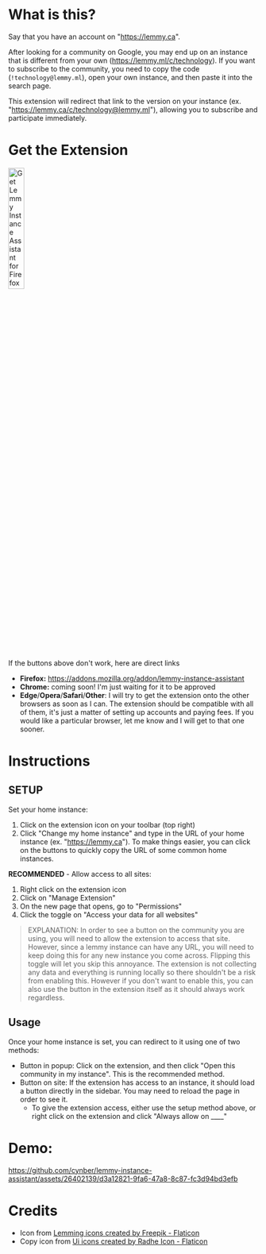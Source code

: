 # What is this?

Say that you have an account on "https://lemmy.ca".

After looking for a community on Google, you may end up on an instance that is different from your own (https://lemmy.ml/c/technology). If you want to subscribe to the community, you need to copy the code (`!technology@lemmy.ml`), open your own instance, and then paste it into the search page.

This extension will redirect that link to the version on your instance (ex. "https://lemmy.ca/c/technology@lemmy.ml"), allowing you to subscribe and participate immediately.

# Get the Extension

<a href="https://addons.mozilla.org/addon/lemmy-instance-assistant"><img src="https://github.com/cynber/lemmy-instance-assistant/assets/26402139/f1b923af-dfe5-48a9-a477-2f01945c28f6" width="25%" alt="Get Lemmy Instance Assistant for Firefox"></a>

If the buttons above don't work, here are direct links
* **Firefox:** <a href="https://addons.mozilla.org/addon/lemmy-instance-assistant">https://addons.mozilla.org/addon/lemmy-instance-assistant</a>
* **Chrome:** coming soon! I'm just waiting for it to be approved
* **Edge**/**Opera**/**Safari**/**Other**: I will try to get the extension onto the other browsers as soon as I can. The extension should be compatible with all of them, it's just a matter of setting up accounts and paying fees. If you would like a particular browser, let me know and I will get to that one sooner.


# Instructions

## SETUP

Set your home instance:
1. Click on the extension icon on your toolbar (top right)
2. Click "Change my home instance" and type in the URL of your home instance (ex. "https://lemmy.ca"). To make things easier, you can click on the buttons to quickly copy the URL of some common home instances.   

**RECOMMENDED** - Allow access to all sites:
1. Right click on the extension icon
2. Click on "Manage Extension"
3. On the new page that opens, go to "Permissions"
4. Click the toggle on "Access your data for all websites"

> EXPLANATION: In order to see a button on the community you are using, you will need to allow the extension to access that site. However, since a lemmy instance can have any URL, you will need to keep doing this for any new instance you come across. Flipping this toggle will let you skip this annoyance. The extension is not collecting any data and everything is running locally so there shouldn't be a risk from enabling this. However if you don't want to enable this, you can also use the button in the extension itself as it should always work regardless.

## Usage
Once your home instance is set, you can redirect to it using one of two methods:
* Button in popup: Click on the extension, and then click "Open this community in my instance". This is the recommended method.
* Button on site: If the extension has access to an instance, it should load a button directly in the sidebar. You may need to reload the page in order to see it.
  * To give the extension access, either use the setup method above, or right click on the extension and click "Always allow on ____"


# Demo:
https://github.com/cynber/lemmy-instance-assistant/assets/26402139/d3a12821-9fa6-47a8-8c87-fc3d94bd3efb

# Credits
* Icon from <a href="https://www.flaticon.com/free-icons/lemming" title="lemming icons">Lemming icons created by Freepik - Flaticon</a>
* Copy icon from <a href="https://www.flaticon.com/free-icons/ui" title="ui icons">Ui icons created by Radhe Icon - Flaticon</a>
